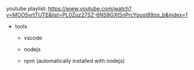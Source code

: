 youtube playlist: https://www.youtube.com/watch?v=MOO5vrtTUTE&list=PL0Zuz27SZ-6NS8GXt5nPrcYpust89zq_b&index=1

- tools

  - vscode 

  - nodejs 

  - npm (automatically installed with nodejs)